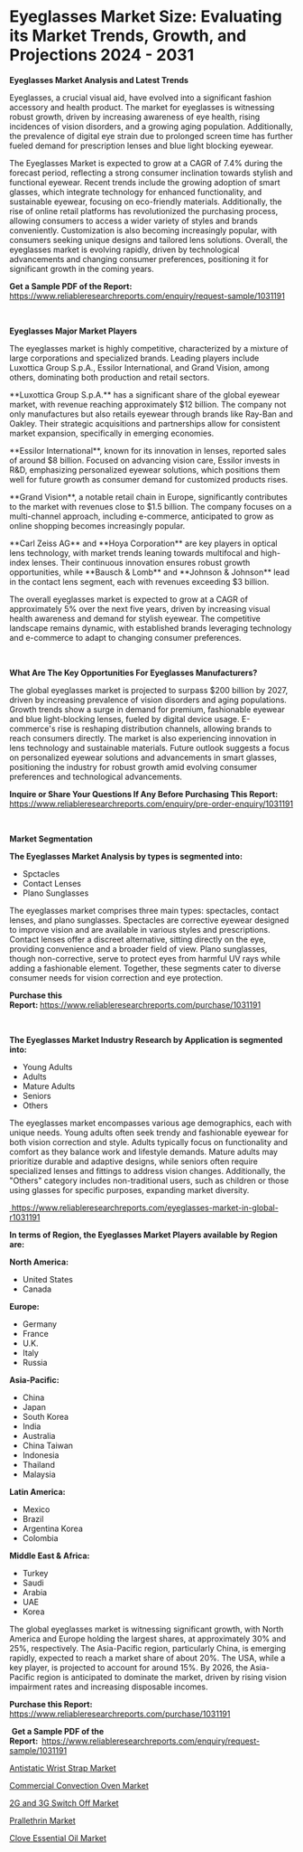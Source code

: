 <p><h1>Eyeglasses Market Size: Evaluating its Market Trends, Growth, and Projections 2024 - 2031</h1></p><p><strong>Eyeglasses Market Analysis and Latest Trends</strong></p>
<p><p>Eyeglasses, a crucial visual aid, have evolved into a significant fashion accessory and health product. The market for eyeglasses is witnessing robust growth, driven by increasing awareness of eye health, rising incidences of vision disorders, and a growing aging population. Additionally, the prevalence of digital eye strain due to prolonged screen time has further fueled demand for prescription lenses and blue light blocking eyewear.</p><p>The Eyeglasses Market is expected to grow at a CAGR of 7.4% during the forecast period, reflecting a strong consumer inclination towards stylish and functional eyewear. Recent trends include the growing adoption of smart glasses, which integrate technology for enhanced functionality, and sustainable eyewear, focusing on eco-friendly materials. Additionally, the rise of online retail platforms has revolutionized the purchasing process, allowing consumers to access a wider variety of styles and brands conveniently. Customization is also becoming increasingly popular, with consumers seeking unique designs and tailored lens solutions. Overall, the eyeglasses market is evolving rapidly, driven by technological advancements and changing consumer preferences, positioning it for significant growth in the coming years.</p></p>
<p><strong>Get a Sample PDF of the Report:&nbsp;</strong> <a href="https://www.reliableresearchreports.com/enquiry/request-sample/1031191">https://www.reliableresearchreports.com/enquiry/request-sample/1031191</a></p>
<p>&nbsp;</p>
<p><strong>Eyeglasses Major Market Players</strong></p>
<p><p>The eyeglasses market is highly competitive, characterized by a mixture of large corporations and specialized brands. Leading players include Luxottica Group S.p.A., Essilor International, and Grand Vision, among others, dominating both production and retail sectors.</p><p>**Luxottica Group S.p.A.** has a significant share of the global eyewear market, with revenue reaching approximately $12 billion. The company not only manufactures but also retails eyewear through brands like Ray-Ban and Oakley. Their strategic acquisitions and partnerships allow for consistent market expansion, specifically in emerging economies.</p><p>**Essilor International**, known for its innovation in lenses, reported sales of around $8 billion. Focused on advancing vision care, Essilor invests in R&D, emphasizing personalized eyewear solutions, which positions them well for future growth as consumer demand for customized products rises.</p><p>**Grand Vision**, a notable retail chain in Europe, significantly contributes to the market with revenues close to $1.5 billion. The company focuses on a multi-channel approach, including e-commerce, anticipated to grow as online shopping becomes increasingly popular.</p><p>**Carl Zeiss AG** and **Hoya Corporation** are key players in optical lens technology, with market trends leaning towards multifocal and high-index lenses. Their continuous innovation ensures robust growth opportunities, while **Bausch & Lomb** and **Johnson & Johnson** lead in the contact lens segment, each with revenues exceeding $3 billion.</p><p>The overall eyeglasses market is expected to grow at a CAGR of approximately 5% over the next five years, driven by increasing visual health awareness and demand for stylish eyewear. The competitive landscape remains dynamic, with established brands leveraging technology and e-commerce to adapt to changing consumer preferences.</p></p>
<p>&nbsp;</p>
<p><strong>What Are The Key Opportunities For Eyeglasses Manufacturers?</strong></p>
<p><p>The global eyeglasses market is projected to surpass $200 billion by 2027, driven by increasing prevalence of vision disorders and aging populations. Growth trends show a surge in demand for premium, fashionable eyewear and blue light-blocking lenses, fueled by digital device usage. E-commerce's rise is reshaping distribution channels, allowing brands to reach consumers directly. The market is also experiencing innovation in lens technology and sustainable materials. Future outlook suggests a focus on personalized eyewear solutions and advancements in smart glasses, positioning the industry for robust growth amid evolving consumer preferences and technological advancements.</p></p>
<p><strong>Inquire or Share Your Questions If Any Before Purchasing This Report:</strong> <a href="https://www.reliableresearchreports.com/enquiry/pre-order-enquiry/1031191">https://www.reliableresearchreports.com/enquiry/pre-order-enquiry/1031191</a></p>
<p>&nbsp;</p>
<p><strong>Market Segmentation</strong></p>
<p><strong>The Eyeglasses Market Analysis by types is segmented into:</strong></p>
<p><ul><li>Spctacles</li><li>Contact Lenses</li><li>Plano Sunglasses</li></ul></p>
<p><p>The eyeglasses market comprises three main types: spectacles, contact lenses, and plano sunglasses. Spectacles are corrective eyewear designed to improve vision and are available in various styles and prescriptions. Contact lenses offer a discreet alternative, sitting directly on the eye, providing convenience and a broader field of view. Plano sunglasses, though non-corrective, serve to protect eyes from harmful UV rays while adding a fashionable element. Together, these segments cater to diverse consumer needs for vision correction and eye protection.</p></p>
<p><strong>Purchase this Report:&nbsp;</strong><a href="https://www.reliableresearchreports.com/purchase/1031191">https://www.reliableresearchreports.com/purchase/1031191</a></p>
<p>&nbsp;</p>
<p><strong>The Eyeglasses Market Industry Research by Application is segmented into:</strong></p>
<p><ul><li>Young Adults</li><li>Adults</li><li>Mature Adults</li><li>Seniors</li><li>Others</li></ul></p>
<p><p>The eyeglasses market encompasses various age demographics, each with unique needs. Young adults often seek trendy and fashionable eyewear for both vision correction and style. Adults typically focus on functionality and comfort as they balance work and lifestyle demands. Mature adults may prioritize durable and adaptive designs, while seniors often require specialized lenses and fittings to address vision changes. Additionally, the "Others" category includes non-traditional users, such as children or those using glasses for specific purposes, expanding market diversity.</p></p>
<p><a href="https://www.reliableresearchreports.com/eyeglasses-market-in-global-r1031191">&nbsp;https://www.reliableresearchreports.com/eyeglasses-market-in-global-r1031191</a></p>
<p><strong>In terms of Region, the Eyeglasses Market Players available by Region are:</strong></p>
<p>
    <p> <strong> North America: </strong>
        <ul>
            <li>United States</li>
            <li>Canada</li>
        </ul>
        </p> 
    <p> <strong> Europe: </strong>
        <ul>
            <li>Germany</li>
            <li>France</li>
            <li>U.K.</li>
            <li>Italy</li>
            <li>Russia</li>
        </ul>
        </p> 
    <p> <strong> Asia-Pacific: </strong>
        <ul>
            <li>China</li>
            <li>Japan</li>
            <li>South Korea</li>
            <li>India</li>
            <li>Australia</li>
            <li>China Taiwan</li>
            <li>Indonesia</li>
            <li>Thailand</li>
            <li>Malaysia</li>
        </ul>
        </p> 
    <p> <strong> Latin America: </strong>
        <ul>
            <li>Mexico</li>
            <li>Brazil</li>
            <li>Argentina Korea</li>
            <li>Colombia</li>
        </ul>
        </p> 
    <p> <strong> Middle East & Africa: </strong>
        <ul>
            <li>Turkey</li>
            <li>Saudi</li>
            <li>Arabia</li>
            <li>UAE</li>
            <li>Korea</li>
        </ul>
    </p>
    </p>
<p><p>The global eyeglasses market is witnessing significant growth, with North America and Europe holding the largest shares, at approximately 30% and 25%, respectively. The Asia-Pacific region, particularly China, is emerging rapidly, expected to reach a market share of about 20%. The USA, while a key player, is projected to account for around 15%. By 2026, the Asia-Pacific region is anticipated to dominate the market, driven by rising vision impairment rates and increasing disposable incomes.</p></p>
<p><strong>Purchase this Report: </strong><a href="https://www.reliableresearchreports.com/purchase/1031191">https://www.reliableresearchreports.com/purchase/1031191</a></p>
<p>&nbsp;<strong>Get a Sample PDF of the Report:&nbsp;&nbsp;</strong><a href="https://www.reliableresearchreports.com/enquiry/request-sample/1031191">https://www.reliableresearchreports.com/enquiry/request-sample/1031191</a></p>
<p><strong></strong></p>
<p><p><a href="https://www.linkedin.com/pulse/antistatic-wrist-strap-market-forecasts-trends-impact-analysis-ntqnf?trackingId=DqY%2Bdw4uQ46gupjTM8%2BhMQ%3D%3D">Antistatic Wrist Strap Market</a></p><p><a href="https://www.linkedin.com/pulse/commercial-convection-oven-market-overview-global-trends-7zfxf?trackingId=Xs7NcGHJSbGeo7qRIljuLg%3D%3D">Commercial Convection Oven Market</a></p><p><a href="https://github.com/JamesCox407/Market-Research-Report-List-1/blob/main/2g-and-3g-switch-off-market.md">2G and 3G Switch Off Market</a></p><p><a href="https://medium.com/@orinschowalter/the-prallethrin-market-is-anticipated-to-experience-significant-growth-with-a-projected-cagr-of-5dfb36111084">Prallethrin Market</a></p><p><a href="https://issuu.com/reportprime-2/docs/clove-essential-oil-market-size-203_8bbf60ed4b8a0b">Clove Essential Oil Market</a></p></p>